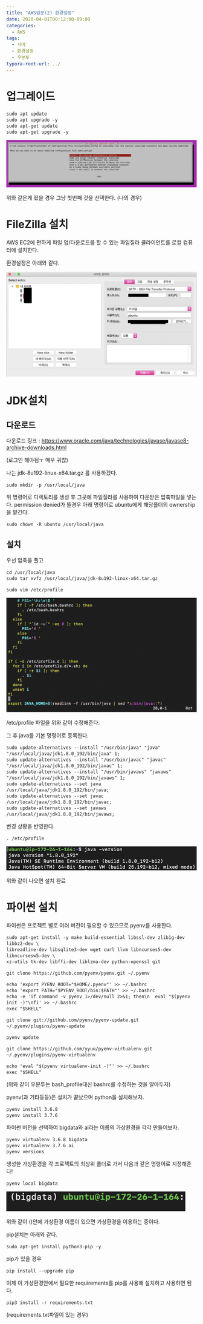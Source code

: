 ```yaml
---
title: "AWS입문(2)-환경설정"
date: 2020-04-01T00:12:00-09:00
categories:
  - AWS
tags:
  - 서버
  - 환경설정
  - 우분투
typora-root-url: ../
---
```


# 업그레이드

```shell
sudo apt update
sudo apt upgrade -y
sudo apt-get update
sudo apt-get upgrade -y
```

![4](/assets/images/2020-04-02-AWS(2)/4.png)

위와 같은게 떴을 경우 그냥 첫번째 것을 선택한다. (나의 경우)

# FileZilla 설치

AWS EC2에 편하게 파일 업/다운로드를 할 수 있는 파일질라 클라이언트를 로컬 컴퓨터에 설치한다.

환경설정은 아래와 같다.

![1](/assets/images/2020-04-02-AWS(2)/1-5813821.png)

# JDK설치

## 다운로드

다운로드 링크 : https://www.oracle.com/java/technologies/javase/javase8-archive-downloads.html   

(로그인 해야됨ㅜ 매우 귀찮)

나는 jdk-8u192-linux-x64.tar.gz 를 사용하겠다.

```shell
sudo mkdir -p /usr/local/java
```

위 명령어로 디렉토리를 생성 후 그곳에 파일질라를 사용하여 다운받은 압축파일을 넣는다. permission denied가 뜰경우 아래 명령어로 ubuntu에게 해당폴더의 ownership을 맡긴다.

```shell
sudo chown -R ubuntu /usr/local/java
```

## 설치

우선 압축을 풀고

```shell
cd /usr/local/java
sudo tar xvfz /usr/local/java/jdk-8u192-linux-x64.tar.gz
```

```shell
sudo vim /etc/profile
```

![2](/assets/images/2020-04-02-AWS(2)/2.png)

/etc/profile 파일을 위와 같이 수정해준다.

그 후 java를 기본 명령어로 등록한다.

```shell
sudo update-alternatives --install "/usr/bin/java" "java" "/usr/local/java/jdk1.8.0_192/bin/java" 1;
sudo update-alternatives --install "/usr/bin/javac" "javac" "/usr/local/java/jdk1.8.0_192/bin/javac" 1;
sudo update-alternatives --install "/usr/bin/javaws" "javaws" "/usr/local/java/jdk1.8.0_192/bin/javaws" 1;
sudo update-alternatives --set java /usr/local/java/jdk1.8.0_192/bin/java;
sudo update-alternatives --set javac /usr/local/java/jdk1.8.0_192/bin/javac;
sudo update-alternatives --set javaws /usr/local/java/jdk1.8.0_192/bin/javaws;
```

변경 상황을 반영한다.

```
. /etc/profile
```

![3](/assets/images/2020-04-02-AWS(2)/3.png)

위와 같이 나오면 설치 완료

# 파이썬 설치

파이썬은 프로젝트 별로 여러 버전이 필요할 수 있으므로 pyenv를 사용한다.

```shell
sudo apt-get install -y make build-essential libssl-dev zlib1g-dev libbz2-dev \
libreadline-dev libsqlite3-dev wget curl llvm libncurses5-dev libncursesw5-dev \
xz-utils tk-dev libffi-dev liblzma-dev python-openssl git
```

```shell
git clone https://github.com/pyenv/pyenv.git ~/.pyenv
```

```
echo 'export PYENV_ROOT="$HOME/.pyenv"' >> ~/.bashrc
echo 'export PATH="$PYENV_ROOT/bin:$PATH"' >> ~/.bashrc
echo -e 'if command -v pyenv 1>/dev/null 2>&1; then\n  eval "$(pyenv init -)"\nfi' >> ~/.bashrc
exec "$SHELL"
```

```shell
git clone git://github.com/pyenv/pyenv-update.git ~/.pyenv/plugins/pyenv-update
```

```
pyenv update
```

```shell
git clone https://github.com/yyuu/pyenv-virtualenv.git ~/.pyenv/plugins/pyenv-virtualenv
```

```
echo 'eval "$(pyenv virtualenv-init -)"' >> ~/.bashrc
exec "$SHELL"
```

(위와 같이 우분투는 bash_profile대신 bashrc를 수정하는 것을 알아두자)

pyenv(과 기타등등)은 설치가 끝났으며 python을 설치해보자. 

```shell
pyenv install 3.6.8
pyenv install 3.7.6
```

파이썬 버전을 선택하여 bigdata와 ai라는 이름의 가상환경을 각각 만들어보자.

```shell
pyenv virtualenv 3.6.8 bigdata
pyenv virtualenv 3.7.6 ai
pyenv versions
```

생성한 가상환경을 각 프로젝트의 최상위 폴더로 가서 다음과 같은 명령어로 지정해준다!

```shell
pyenv local bigdata
```

![5](/assets/images/2020-04-02-AWS(2)/5.png)

위와 같이 ()안에 가상환경 이름이 있으면 가상환경을 이용하는 중이다.

pip설치는 아래와 같다.

```shell
sudo apt-get install python3-pip -y
```

pip가 있을 경우

```
pip install --upgrade pip
```

이제 이 가상환경안에서 필요한 requirements를 pip를 사용해 설치하고 사용하면 된다.

```
pip3 install -r requirements.txt
```

(requirements.txt파일이 있는 경우)

